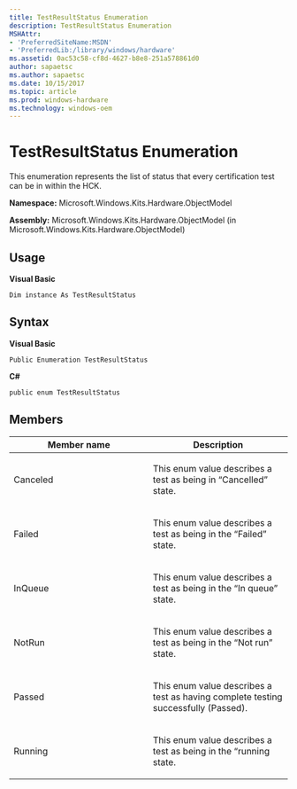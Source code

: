 ```yaml
---
title: TestResultStatus Enumeration
description: TestResultStatus Enumeration
MSHAttr:
- 'PreferredSiteName:MSDN'
- 'PreferredLib:/library/windows/hardware'
ms.assetid: 0ac53c58-cf8d-4627-b8e8-251a578861d0
author: sapaetsc
ms.author: sapaetsc
ms.date: 10/15/2017
ms.topic: article
ms.prod: windows-hardware
ms.technology: windows-oem
---
```


# TestResultStatus Enumeration


This enumeration represents the list of status that every certification test can be in within the HCK.

**Namespace:** Microsoft.Windows.Kits.Hardware.ObjectModel

**Assembly:** Microsoft.Windows.Kits.Hardware.ObjectModel (in Microsoft.Windows.Kits.Hardware.ObjectModel)

## <span id="Usage"></span><span id="usage"></span><span id="USAGE"></span>Usage


**Visual Basic**

`Dim instance As TestResultStatus`

## <span id="Syntax"></span><span id="syntax"></span><span id="SYNTAX"></span>Syntax


**Visual Basic**

`Public Enumeration TestResultStatus`

**C#**

`public enum TestResultStatus`

## <span id="Members"></span><span id="members"></span><span id="MEMBERS"></span>Members


<table>
<colgroup>
<col width="50%" />
<col width="50%" />
</colgroup>
<thead>
<tr class="header">
<th>Member name</th>
<th>Description</th>
</tr>
</thead>
<tbody>
<tr class="odd">
<td><p>Canceled</p></td>
<td><p>This enum value describes a test as being in “Cancelled” state.</p></td>
</tr>
<tr class="even">
<td><p>Failed</p></td>
<td><p>This enum value describes a test as being in the “Failed” state.</p></td>
</tr>
<tr class="odd">
<td><p>InQueue</p></td>
<td><p>This enum value describes a test as being in the “In queue” state.</p></td>
</tr>
<tr class="even">
<td><p>NotRun</p></td>
<td><p>This enum value describes a test as being in the “Not run” state.</p></td>
</tr>
<tr class="odd">
<td><p>Passed</p></td>
<td><p>This enum value describes a test as having complete testing successfully (Passed).</p></td>
</tr>
<tr class="even">
<td><p>Running</p></td>
<td><p>This enum value describes a test as being in the “running state.</p></td>
</tr>
</tbody>
</table>

 

 

 






